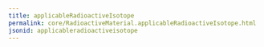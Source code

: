 ```yaml
---
title: applicableRadioactiveIsotope
permalink: core/RadioactiveMaterial.applicableRadioactiveIsotope.html
jsonid: applicableradioactiveisotope
---
```

